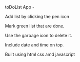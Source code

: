 toDoList App -

Add list by clicking the pen icon

Mark green list that are done.

Use the garbage icon to delete it.

Include date and time on top.

Built using html css amd javascript
